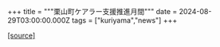 +++
title = """栗山町ケアラー支援推進月間"""
date = 2024-08-29T03:00:00.000Z
tags = ["kuriyama","news"]
+++


[[source]](https://www.town.kuriyama.hokkaido.jp/soshiki/43/28519.html)
